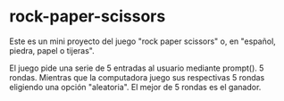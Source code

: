 # rock-paper-scissors

Este es un mini proyecto del juego "rock paper scissors" o, en "español, piedra, papel o tijeras".

El juego pide una serie de 5 entradas al usuario mediante prompt(). 5 rondas. Mientras que la computadora juego sus respectivas 5 rondas eligiendo una opción "aleatoria".
El mejor de 5 rondas es el ganador.
